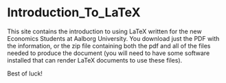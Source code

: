 # Introduction_To_LaTeX

This site contains the introduction to using LaTeX written for the new Economics Students at Aalborg University. You download just the PDF with the information, or the zip file containing both the pdf and all of the files needed to produce the document (you will need to have some software installed that can render LaTeX documents to use these files). 

Best of luck! 


